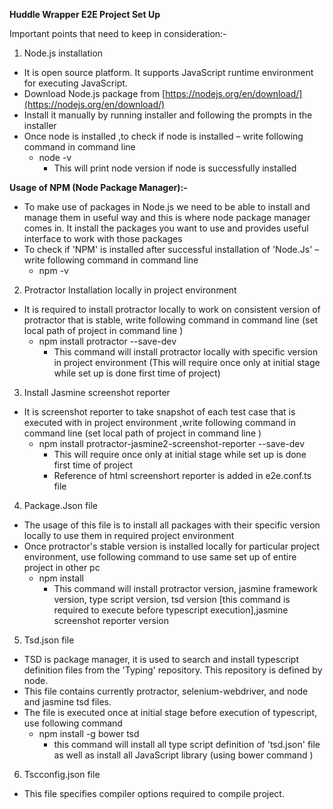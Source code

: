 **Huddle Wrapper E2E Project Set Up**

Important points that need to keep in consideration:-

1. Node.js installation

- It is open source platform. It supports JavaScript runtime environment for executing JavaScript.
- Download Node.js package from [https://nodejs.org/en/download/](https://nodejs.org/en/download/)
- Install it manually by running installer and following the prompts in the installer
- Once node is installed ,to check if node is installed – write following command in command line
  - node  -v
    - This will print node version if node is successfully installed

**Usage of NPM (Node Package Manager):-**

- To make use of packages in Node.js we need to be able to install and manage them in useful way and this is where node package manager comes in. It install the packages you want to use and provides useful interface to work with those packages
- To check if &#39;NPM&#39; is installed after successful installation of &#39;Node.Js&#39; – write following command in command line
  - npm  -v

2. Protractor Installation locally in project environment

- It is required to install protractor locally to work on consistent version of protractor that is stable, write following command in command line (set local path of project in command line )
  - npm install protractor --save-dev
    - This command will install protractor locally with specific version in project environment (This will require once only at initial stage while set up is done first time of project)

3. Install Jasmine screenshot reporter

- It is screenshot reporter to take snapshot of each test case that is executed with in project environment ,write following command in command line (set local path of project in command line )
  - npm install protractor-jasmine2-screenshot-reporter --save-dev
    - This will require once only at initial stage while set up is done first time of project
    - Reference of html screenshort reporter is added in e2e.conf.ts file

4. Package.Json file

- The usage of this file is to install all packages with their specific version locally to use them in required project environment
- Once protractor&#39;s stable version is installed locally for particular project environment, use following command to use same set up of entire project in other pc
  - npm install
    - This command will install  protractor version, jasmine framework version, type script version, tsd version [this command is required to execute before typescript execution],jasmine screenshot reporter version

5. Tsd.json file

- TSD is package manager, it is used to search and install typescript definition files from the &#39;Typing&#39; repository. This repository is defined by node.
- This file contains currently protractor, selenium-webdriver, and node and jasmine tsd files.
- The file is executed once at initial stage before execution of typescript, use following command
  - npm install -g bower tsd
    - this command will install all type script definition of &#39;tsd.json&#39; file as well as install all JavaScript library (using bower command )

6. Tscconfig.json file

- This file specifies compiler options required to compile project.

